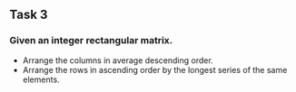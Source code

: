 ## Task 3

### Given an integer rectangular matrix.



- Arrange the columns in average descending order.
- Arrange the rows in ascending order by the longest series of the same elements.


